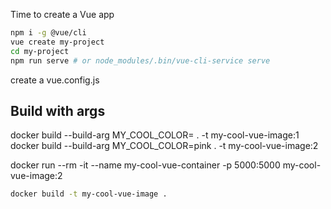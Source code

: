 Time to create a Vue app

```bash
npm i -g @vue/cli
vue create my-project
cd my-project
npm run serve # or node_modules/.bin/vue-cli-service serve
```

create a vue.config.js

## Build with args

docker build --build-arg MY_COOL_COLOR= . -t my-cool-vue-image:1
docker build --build-arg MY_COOL_COLOR=pink . -t my-cool-vue-image:2

docker run --rm -it --name my-cool-vue-container -p 5000:5000 my-cool-vue-image:2

```bash
docker build -t my-cool-vue-image .

```
